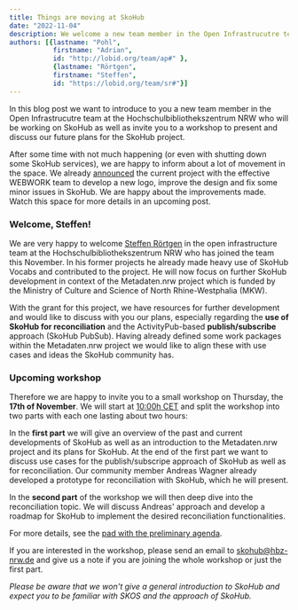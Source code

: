 ```yaml
---
title: Things are moving at SkoHub
date: "2022-11-04"
description: We welcome a new team member in the Open Infrastrucutre team at the Hochschulbibliothekszentrum NRW who will be working on SkoHub and invite people to a SkoHub planning workshop.
authors: [{lastname: "Pohl",
           firstname: "Adrian",
           id: "http://lobid.org/team/ap#" },
           {lastname: "Rörtgen",
           firstname: "Steffen",
           id: "https://lobid.org/team/sr#"}]
---
```


In this blog post we want to introduce to you a new team member in the Open Infrastrucutre team at the Hochschulbibliothekszentrum NRW who will be working on SkoHub as well as invite you to a workshop to present and discuss our future plans for the SkoHub project.

After some time with not much happening (or even with shutting down some SkoHub services), we are happy to inform about a lot of movement in the space. We already [announced](https://blog.skohub.io/2022-05-eww-project-kickoff/) the current project with the effective WEBWORK team to develop a new logo, improve the design and fix some minor issues in SkoHub. We are happy about the improvements made. Watch this space for more details in an upcoming post.

### Welcome, Steffen!

We are very happy to welcome [Steffen Rörtgen](https://lobid.org/team/sr#) in the open infrastructure team at the Hochschulbibliothekszentrum NRW who has joined the team this November. In his former projects he already made heavy use of SkoHub Vocabs and contributed to the project. He will now focus on further SkoHub development in context of the Metadaten.nrw project which is funded by the Ministry of Culture and Science of North Rhine-Westphalia (MKW).

With the grant for this project, we have resources for further development and would like to discuss with you our plans, especially regarding the **use of SkoHub for reconciliation** and the ActivityPub-based **publish/subscribe** approach (SkoHub PubSub). Having  already defined some work packages within the Metadaten.nrw project we would like to align these with use cases and ideas the SkoHub community has.

### Upcoming workshop

Therefore we are happy to invite you to a small workshop on Thursday, the **17th of November**. We will start at [10:00h CET](https://zonestamp.toolforge.org/1668675632) and split the workshop into two parts with each one lasting about two hours:

In the **first part** we will give an overview of the past and current developments of SkoHub as well as an introduction to the Metadaten.nrw project and its plans for SkoHub. At the end of the first part we want to discuss use cases for the publish/subscripe approach of SkoHub as well as for reconciliation. Our community member Andreas Wagner already developed a prototype for reconciliation with SkoHub, which he will present.

In the **second part** of the workshop we will then deep dive into the reconciliation topic. We will discuss Andreas' approach and develop a roadmap for SkoHub to implement the desired reconciliation functionalities.

For more details, see the [pad with the preliminary agenda](https://pad.gwdg.de/s/2022-11-17-skohub-workshop).

If you are interested in the workshop, please send an email to <a href="mailto:skohub@hbz-nrw.de?subject=Registration for SkoHub-Workshop on Nov, 17th&body=Hello there,%0D%0AI'm interested in your workshop!%0D%0AI will join%0D%0A- [ ] the whole workshop%0D%0A- [ ] just the first part%0D%0A">skohub@hbz-nrw.de</a>
and give us a note if you are joining the whole workshop or just the first part.

*Please be aware that we won't give a general introduction to SkoHub and expect you to be familiar with SKOS and the approach of SkoHub.*
